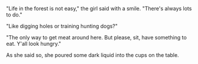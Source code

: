 "Life in the forest is not easy," the girl said with a smile. "There's always lots to do."

"Like digging holes or training hunting dogs?"

"The only way to get meat around here. But please, sit, have something to eat. Y'all look hungry."

As she said so, she poured some dark liquid into the cups on the table.
